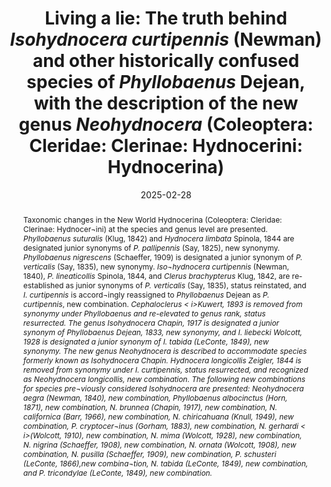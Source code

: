 ---
title: 'Living a lie: The truth behind <i>Isohydnocera curtipennis</i> (Newman) and other historically confused species of <i>Phyllobaenus</i> Dejean, with the description of the new genus <i>Neohydnocera</i> (Coleoptera: Cleridae: Clerinae: Hydnocerini: Hydnocerina)'
date: '2025-02-28'
doi: 'https://doi.org/10.64338/im.1105.orr2v'
journal: Insecta Mundi
issue: '1105'
pagination: '1–17'
zoobank: 'urn:lsid:zoobank.org:pub:07329E2B-D23F-471F-A510-627AD2B9C136'
authors:
  - first_name: 'John M.'
    last_name: 'Leavengood, Jr.'
    affiliation: 'United States Department of Agriculture, APHIS, PPQ 9325 Bay Plaza Blvd, Suite 206, Tampa, FL 33619, USA'
    email: 'John.M.Leavengood@usda.gov'
    orcid: 'https://orcid.org/0000-0003-3223-455X'

download: 'https://drive.google.com/file/d/1HK2C4J2GAkRSQPobiCgeLXJocOUd4KXJ/view?usp=sharing'

supplementary:

keywords: 
  - <i>Hydnocera longicollis</i>
  - <i>Isohydnocera curtipennis</i>
  - <i>Phyllobaenus pallipennis</i>
  - <i>Phyllobaenus suturalis</i>
  - <i>Phyllobaenus verticalis</i>

categories:
  - Coleoptera
  - Cleridae
  - Clerinae
  
references:
  - authors: Barr WF.
    year: 1966
    title: 'Two new species of Pacific Coast Cleridae (Coleoptera). Biological Society of Nevada Occasional Papers 10'
    pages: 1–4
    doi: 
    url: 
    access: 

  - authors: Barr WF.
    year: 1975
    title: 'Family Cleridae. Volume 4. Family 73. p. 1–18. In: Arnett RH Jr. (ed.). Checklist of the beetles of North and Central America and the West Indies. Flora and Fauna Publications; Gainesville, FL'
    pages: 254 p
    doi: 
    url: 
    access: 

  - authors: Beal JA, Massey CL.
    year: 1945
    title: 'Bark beetles and ambrosia beetles (Coleoptera: Scolytoidea): with special references to species occurring in North Carolina. Duke University School of Forestry Bulletin 10(1)'
    pages: 1–178
    doi: 
    url: 
    access: 

  - authors: Bøving AG, Champlain AB.
    year: 1920
    title: 'Larvae of the North American beetles of the family Cleridae. Proceedings of the United States National Museum 57'
    pages: 576–649
    doi: 
    url: 
    access: 

  - authors: Bøving AG, Craighead FC.
    year: 1931
    title: 'An illustrated synopsis of the principal larval forms of the order Coleoptera. Entomológica Americana 11(4)'
    pages: 275–351
    doi: 
    url: 
    access: 

  - authors: Chapin EA.
    year: 1917a
    title: 'Miscellaneous notes on Coleoptera. Bulletin of the Brooklyn Entomological Society 12'
    pages: 29–31
    doi: 
    url: 
    access: 

  - authors: Chapin EA.
    year: 1917b
    title: 'Studies in the Hydnocerini. The hydnoceroid genera. Bulletin of the Brooklyn Entomological Society 12'
    pages: 83–85
    doi: 
    url: 
    access: 

  - authors: Chapin EA.
    year: 1922
    title: 'New North American <i>Hydnocera </i>(Coleoptera: Cleridae). Proceedings of the Biological Society of Washington 35'
    pages: 55–58
    doi: 
    url: 
    access: 

  - authors: Chapin EA.
    year: 1948
    title: 'Notes on Cleridae. Overgedrukt uit: Entomologische Berichten 285(12)'
    pages: 304
    doi: 
    url: 
    access: 

  - authors: Chevrolat MA.
    year: 1874
    title: 'Catalogue des Clerides de la collectiòn de M.A. Chevrolat. Revue et Magasin de Zoologie (Series 3) 2(8–9)'
    pages: 252–329
    doi: 
    url: 
    access: 

  - authors: Chittenden FH.
    year: 1890
    title: 'Remarks on the habits of some species of Cleridae. Entomológica Americana 6'
    pages: 154-155
    doi: 
    url: 
    access: 

  - authors: Corporaal JB.
    year: 1950
    title: 'Cleridae. In: Hinks WD (ed.). Coleopterorum catalogus supplementa, Pars 23 (editio secunda). W. Junk; The Hague, Netherlands'
    pages: 373 p
    doi: 
    url: 
    access: 

  - authors: Craighead FC.
    year: 1950
    title: 'Insect enemies of eastern forests. United States Department of Agriculture, Miscellaneous Publications 657'
    pages: 1–679
    doi: 
    url: 
    access: 

  - authors: Dejean, PFMA.
    year: 1833
    title: 'Catalogue des Coléoptères de la collection de M. le Comte Dejean, livre. 2. Méquignon-Marvis; Paris'
    pages: 80 p. (p. 97–176)
    doi: 
    url: 
    access: 

  - authors: Dillon ES, Dillon LS.
    year: 1972
    title: 'A manual of common beetles of eastern North America. Volume 1. Dover Publications, Inc.; New York, NY'
    pages: 434 p
    doi: 
    url: 
    access: 

  - authors: Downie NM, Arnett RH Jr.
    year: 1996
    title: 'Family 73. Cleridae. p. 940–956. In: Downie NM, Arnett RH Jr. The beetles of northeastern North America. Volume II. Sandhill Crane Press; Gainesville, Florida'
    pages: 1721 p
    doi: 
    url: 
    access: 

  - authors: Drury C.
    year: 1879
    title: 'List of the Coleoptera observed in the vicinity of Cincinnati. Journal of the Cincinnati Society of Natural History 2'
    pages: 162–178
    doi: 
    url: 
    access: 

  - authors: Drury C.
    year: 1902
    title: 'A revised list of Coleoptera observed near Cincinnati, Ohio. Journal of the Cincinnati Society of Natural History 20'
    pages: 107–196
    doi: 
    url: 
    access: 

  - authors: Ekis G.
    year: 1975
    title: 'Taxonomic and nomenclatural status of clerid taxa described by Massimiliano Spinola (1780–1857) (Coleoptera: Cleridae). Bollettino del Museo di Zoologia dell’ Università di Torino 1'
    pages: 1–80
    doi: 
    url: 
    access: 

  - authors: Ekis G, Gupta AP.
    year: 1971
    title: 'Digestive system of Cleridae (Coleoptera). International Journal of Insect Morphology and Embryology 1(1)'
    pages: 51–86
    doi: 
    url: 
    access: 

  - authors: Eliason EA, Potter DA.
    year: 2000
    title: 'Biology of <i>Callirhytis cornigera </i>(Hymenoptera: Cynipidae) and the arthropod community inhabiting its galls. Environmental Entomology 29'
    pages: 551–559
    doi: 
    url: 
    access: 

  - authors: Erichson WF.
    year: 1845
    title: 'Insecta–Coleoptera. Clerii. p. 174–179. In: Reports on the progress of zoology and botany. The Ray Society; Edinburgh, UK'
    pages: 348 p
    doi: 
    url: 
    access: 

  - authors: Evans AV.
    year: 2014
    title: 'Beetles of eastern North America. Princeton University Press; Princeton, NJ'
    pages:  560 p
    doi: 
    url: 
    access: 

  - authors: Felt EP.
    year: 1906
    title: 'Insects affecting park and woodland trees. New York State Museum Memoirs 8(2)'
    pages: 333–877
    doi: 
    url: 
    access: 

  - authors: Gerstmeier R.
    year: 2009
    title: 'Revision of the genera <i>Diplocladus </i>Fairmaire and <i>Strotocera </i>Schenkling (Coleoptera: Cleridae: Tillinae). Zootaxa 2242'
    pages: 1–54
    doi: 
    url: 
    access: 

  - authors: Gorham HS.
    year: 1877
    title: 'Descriptions of new species of Cleridae. Transactions of the Royal Entomological Society of London 18(3)'
    pages: 245–263
    doi: 
    url: 
    access: 

  - authors: Gorham HS.
    year: 1886
    title: 'Insecta, Coleoptera, Cleridae. Biologia Centrali-Americana 3(2, supplement)'
    pages: 313–360
    doi: 
    url: 
    access: 

  - authors: Gosling DCL.
    year: 1980
    title: 'An annotated list of the checkered beetles (Coleoptera: Cleridae) of Michigan. The Great Lakes Entomologist 13(2)'
    pages: 65–76
    doi: 
    url: 
    access: 

  - authors: Bartlett JS, Chapman EG, Cameron SL.
    year: 2013
    title: 'A molecular phylogeny of the checkered beetles and a description of Epiclininae subfam. nov. (Coleoptera: Cleroidea: Cleridae). Systematic Entomology 38(3)'
    pages: 626–636
    doi: 
    url: 
    access: 

  - authors: Hamilton J.
    year: 1895
    title: 'Catalogue of the Coleoptera of southwestern Pennsylvania, with notes and descriptions. Transactions of the American Entomological Society 22'
    pages: 317–381
    doi: 
    url: 
    access: 

  - authors: Horn GH.
    year: 1871
    title: 'Descriptions of new Coleoptera of the United States, with notes on known species. Transactions of the American Entomological Society 3(1870–1871)'
    pages: 325–344
    doi: 
    url: 
    access: 

  - authors: Klug JCF.
    year: 1842
    title: 'Versuch einer systematischen Bestimmung und Auseinandersetzung der Gattungen und Arten der Clerii, einer Insektenfamilie aus der Ordung der Coléoptèren. Abhandlungen der Koniglichen Akademie der Wissenschaften in Berlin 1840–1842(1842)'
    pages: 259–397
    doi: 
    url: 
    access: 

  - authors: Knull JN.
    year: 1930
    title: 'Notes on Coleoptera, No. 2. Entomological News 41'
    pages: 82–86
    doi: 
    url: 
    access: 

  - authors: Knull JN.
    year: 1932
    title: 'Notes on Coleoptera, No. 3. Entomological News 43'
    pages: 42–45
    doi: 
    url: 
    access: 

  - authors: Knull JN.
    year: 1949
    title: 'Three new species of Cleridae (Coleoptera). Ohio Journal of Science 49'
    pages: 199–200
    doi: 
    url: 
    access: 

  - authors: Knull JN.
    year: 1951
    title: 'The checkered beetles of Ohio (Coleoptera: Cleridae). Ohio Biological Survey Bulletin 8(42)'
    pages: 268–350
    doi: 
    url: 
    access: 

  - authors: Kolibáč J.
    year: 1998
    title: 'Classification of the subfamily Hydnocerinae Spinola, 1844 (Coleoptera: Cleridae). Acta Musei Moraviae Scientiae Biologicae 83'
    pages: 127–210
    doi: 
    url: 
    access: 

  - authors: Kuwert AF.
    year: 1893
    title: 'Neue Africanische Cleriden. Annales de la Société Entomologique de Belgique 37'
    pages: 486–491
    doi: 
    url: 
    access: 

  - authors: Leavengood JM Jr.
    year: 2008
    title: 'The checkered beetles (Coleoptera: Cleridae) of Florida. M.S. Thesis, University of Florida'
    pages: 206 p
    doi: 
    url: 
    access: 

  - authors: Leavengood JM Jr.
    year: 2014
    title: 'Nomenclatural and distributional notes regarding some North American species of <i>Phyllobaenus </i>(Coleoptera: Cleridae: Hydnocerinae). Giornale Italiano di Entomologia 13(59)'
    pages: 471–480
    doi: 
    url: 
    access: 

  - authors: Leavengood JM Jr.
    year: 2020
    title: '<i>Phyllobaenus thomasi </i>and <i>P. turnbowi</i>, two new species from Mexico and Belize (Coleoptera: Cleridae: Hydnocerinae: Hydnocerini). Insecta Mundi 0833'
    pages: 1–6
    doi: 
    url: 
    access: 

  - authors: Leavengood JM Jr.
    year: 2024
    title: 'Corrections and additions to the Hydnocerina (Coleoptera: Cleridae: Clerinae: Hydnocerini) of Mexico. Insecta Mundi 1054'
    pages: 1–5
    doi: 
    url: 
    access: 

  - authors: Garner BH.
    year: 2014
    title: 'Nomenclatural notes on some checkered beetle (Coleoptera: Cleridae) types of the British Museum of Natural History (London). Zootaxa 3760(3)'
    pages: 301–335
    doi: 
    url: 
    access: 

  - authors: Pinkerton MG, Rifkind J.
    year: 2022
    title: 'Description of the new genus <i>Tarsobaenus </i>and three new species from Costa Rica (Coleoptera: Cleridae: Hydnocerinae). Zootaxa 5138(2)'
    pages: 167–176
    doi: 
    url: 
    access: 

  - authors: Rifkind J.
    year: 2020
    title: '<i>Phyllobaenus inusitatotibialis</i>, n. sp., a new species from southern Arizona (Coleoptera: Cleridae: Hydnocerinae: Hydnocerini). Proceedings of the Entomological Society of Washington 122(3)'
    pages: 673–677
    doi: 
    url: 
    access: 

  - authors: LeConte JL.
    year: 1849
    title: 'Synopsis of the Coleopterous insects of the group Cleridae which inhabit the United States. Annals of the Lyceum of Natural History of New York 5(1851–52)'
    pages: 9–35
    doi: 
    url: 
    access: 

  - authors: LeConte JL.
    year: 1859
    title: 'American Entomology. A description of the insects of North American by Thomas Say. (Edited by LeConte) vol. 2. Bailliere; New York, NY'
    pages: 814 p. (Reprinted 1869, 1885, 1891)
    doi: 
    url: 
    access: 

  - authors: Reprinted 1869, 1885, 1891) LeConte JL.
    year: 1866
    title: 'List of the Coleoptera of North America. Smithsonian Miscellaneous Collections 6(140)'
    pages: 1–78
    doi: 
    url: 
    access: 

  - authors: Lohde R.
    year: 1900
    title: 'Cleridarum Catalogus. Stettiner Entomologische Zeitung 61'
    pages: 3–148
    doi: 
    url: 
    access: 

  - authors: Majka CG.
    year: 2006
    title: 'The checkered beetles (Coleoptera: Cleridae) of the Maritime Provinces of Canada. Zootaxa 1385'
    pages: 31–46
    doi: 
    url: 
    access: 

  - authors: Mawdsley JR.
    year: 1999
    title: 'New records and biological notes on species of Cleridae (Coleoptera) from the Adirondack Park, New York. Great Lakes Entomologist 32(1–2)'
    pages: 39–45
    doi: 
    url: 
    access: 

  - authors: Mawdsley JR.
    year: 2002
    title: 'Ecological notes on species of Cleridae (Coleoptera) associated with the prairie flora of central North America. Great Lakes Entomologist 35'
    pages: 15–22
    doi: 
    url: 
    access: 

  - authors: Mawdsley JR.
    year: 2006
    title: 'Taxonomy, phylogeny, and cladistic biogeography of the genus <i>Omadius </i>(Coleoptera: Cleridae). Contributions of the American Entomological Society 34(4)'
    pages: 1–98
    doi: 
    url: 
    access: 

  - authors: Newman E.
    year: 1838
    title: 'Entomological notes. Entomological Magazine 56'
    pages: 168–181
    doi: 
    url: 
    access: 

  - authors: Newman E.
    year: 1840
    title: 'Descriptions of some new species of coleopterous insects. Annals and Magazine of Natural History (2)4'
    pages: 362–368
    doi: 
    url: 
    access: 

  - authors: Opitz W.
    year: 2002
    title: 'Family 73. Cleridae. p. 267–280. In: Arnett RH Jr., Thomas MC, Skelley PE, Frank JH (eds.). American beetles, Vol. 2. CRC Press; Boca Raton, FL'
    pages: 861 p
    doi: 
    url: 
    access: 

  - authors: Opitz W.
    year: 2010
    title: 'Classification, natural history, phylogeny and subfamily composition of the Cleridae and generic content of the subfamilies. Entomologica Basiliensia et Collectionis Frey 32'
    pages: 31–128
    doi: 
    url: 
    access: 

  - authors: Osten-Sacken CR.
    year: 1861
    title: 'On the Cynipidae of North American oaks and their galls. Proceedings of the Entomological Society of Philadelphia 1'
    pages: 47–72
    doi: 
    url: 
    access: 

  - authors: Papp CS.
    year: 1960
    title: 'The Cleridae of North America, Part I: The geographical distribution of the Cleridae of North America, North of the Panama Canal. Southern California Academy of Sciences Bulletin 58(3)'
    pages: 78–88
    doi: 
    url: 
    access: 

  - authors: Peck SB, Thomas MC.
    year: 1998
    title: 'A distributional checklist of the beetles (Coleoptera) of Florida. Arthropods of Florida and Neighboring Land Areas 16. Florida Department of Agriculture and Consumer Services, Gainesville'
    pages: 180 p
    doi: 
    url: 
    access: 

  - authors: Pierce WD, Cushman RA, Hood CE.
    year: 1912
    title: 'The insect enemies of the cotton boll weevil. United States Department of Agriculture. Bureaus of Entomology. Technical Series 100'
    pages: 1–99
    doi: 
    url: 
    access: 

  - authors: Sabrosky CW.
    year: 1934
    title: 'Notes on the larvae and larval habits of <i>Isohydnocera curtipennis </i>(Newman) (Coleoptera: Cleridae). Journal of the Kansas Entomological Society 7'
    pages: 65–68
    doi: 
    url: 
    access: 

  - authors: Say T.
    year: 1823
    title: 'Descriptions of coleopterous insects collected in the late expedition to the Rocky Mountains, performed by order of Mr. Calhoun, Secretary of War, under Major Long. Journal of the Academy of Natural Sciences of Philadelphia 3'
    pages: 139–216
    doi: 
    url: 
    access: 

  - authors: Say T.
    year: 1825
    title: 'Descriptions of new species of coleopterous insects inhabiting the United States. Journal of the Academy of Natural Sciences of Philadelphia 5'
    pages: 160–204
    doi: 
    url: 
    access: 

  - authors: Say T.
    year: 1835
    title: 'Descriptions of new North American insects, and observations on some already described ones. Boston Journal of Natural History 1'
    pages: 151–203
    doi: 
    url: 
    access: 

  - authors: Schaeffer CW.
    year: 1908
    title: 'On new and known Coleoptera of the families Coccinellidae and Cleridae. Journal of the New York Entomological Society 16(3)'
    pages: 125–135
    doi: 
    url: 
    access: 

  - authors: Schaeffer CW.
    year: 1909
    title: 'New Coleoptera chiefly from Arizona. Bulletin of the Brooklyn Institute of Arts and Sciences 1(15)'
    pages: 375–386
    doi: 
    url: 
    access: 

  - authors: Schenkling S.
    year: 1906
    title: 'Die Cleriden des Deutschen Entomologischen National Museums, nebst Beschreibungen neuer Arten. Deutsche Entomologische Zeitschrift 1'
    pages: 241–320
    doi: 
    url: 
    access: 

  - authors: Schenkling S.
    year: 1910
    title: 'Cleridae. In: Schenkling S (ed.). Coleoptorum Catalogus, Pars 23. W. Junk; Berlin, Germany'
    pages: 174 p
    doi: 
    url: 
    access: 

  - authors: Solervicens JA.
    year: 1986
    title: 'Revisión taxonómica del género <i>Eurymetopum </i>Blanchard, 1844 (Coleoptera: Cleridae: Phyllobaeninae). Acta Entomológica Chilena 13'
    pages: 11–120
    doi: 
    url: 
    access: 

  - authors: Spinola MM.
    year: 1844
    title: 'Essai monographique sur les Clérites: Insectes Coléoptères . Volume 2. Imprimiere der frères Ponthenier; Genoa, Italy'
    pages: 216 p
    doi: 
    url: 
    access: 

  - authors: Westcott RL, Merickel FW.
    year: 2011
    title: 'In memoriam. William Frederick Barr (1920-2011). The Coleopterists’ Bulletin 66(2)'
    pages: 100–104
    doi: 
    url: 
    access: 

  - authors: Stocks IC.
    year: 2009
    title: '<i>Wolcottia </i>(= <i>Isohydnocera</i>) <i>aegra </i>(Coleoptera: Cleridae): association with grasses (Poaceae), native <i>Spartina </i>spp. and the introduced <i>Eragrostis curvula</i>, and resemblance to co-occurring pseudomyrmecine ants. Florida Entomologist 92(4)'
    pages: 648–652
    doi: 
    url: 
    access: 

  - authors: White A.
    year: 1849
    title: 'Nomenclature of coleopterous insects in the collection of the British Museum. Part IV. Cleridae. British Museum (Natural History); London, UK'
    pages: 68 p
    doi: 
    url: 
    access: 

  - authors: Wickham HF.
    year: 1895
    title: 'The Coleoptera of Canada. XIII. The Cleridae of Ontario and Quebec. The Canadian Entomologist 27'
    pages: 247–253
    doi: 
    url: 
    access: 

  - authors: Wickham HF.
    year: 1902
    title: 'A catalogue of the Coleoptera of Colorado. Bulletin from the Laboratories of Natural History of the State University of Iowa 5(3)'
    pages: 217–310
    doi: 
    url: 
    access: 

  - authors: Wickham HF.
    year: 1911
    title: 'Cleridae. p. 24–25. In: Wickham HF. A list of the Coleoptera of Iowa. Bulletin from the Laboratories of Natural History of the State University of Iowa 35'
    pages: 1–40
    doi: 
    url: 
    access: 

  - authors: Wickham HF, Wolcott AB.
    year: 1912
    title: 'Notes on Cleridae from North and Central America. Laboratory of Natural History Bulletin, Iowa State University 6(3)'
    pages: 49–67
    doi: 
    url: 
    access: 

  - authors: Wolcott AB.
    year: 1908
    title: 'New species of North American Hydnocera (Coleoptera: Cleridae). The Canadian Entomologist 40'
    pages: 229–233
    doi: 
    url: 
    access: 

  - authors: Wolcott AB.
    year: 1909
    title: 'The Cleridae of the Public Museum of Milwaukee. The Bulletin of the Wisconsin Natural History Society 7(3–4)'
    pages: 93–102
    doi: 
    url: 
    access: 

  - authors: Wolcott AB.
    year: 1910
    title: 'Cleridae. p. 846–862. In: Blatchley WS. An Illustrated descriptive catalogue of the Coleoptera or beetles known to occur in Indiana. Bulletin of the Indiana Department of Geology and Natural Resources 1'
    pages: 1–1386
    doi: 
    url: 
    access: 

  - authors: Wolcott AB.
    year: 1927
    title: 'A review of the Cleridae of Costa Rica. Coleopterological Contributions 1(10)'
    pages: 1–104
    doi: 
    url: 
    access: 

  - authors: Wolcott AB.
    year: 1928
    title: 'Descriptions of new species of North American Hydnocerinae (Coleoptera: Cleridae). Entomological News 39'
    pages: 207–212
    doi: 
    url: 
    access: 

  - authors: Wolcott AB.
    year: 1944
    title: 'A generic review of the subfamily Phyllobaeninae. Journal of the New York Entomological Society 52'
    pages: 121–152
    doi: 
    url: 
    access: 

  - authors: Wolcott AB.
    year: 1947
    title: 'Catalogue of North American beetles of the family Cleridae. Fieldiana: Zoology 32(2)'
    pages: 59–105
    doi: 
    url: 
    access: 

  - authors: Zeigler D.
    year: 1844
    title: 'Descriptions of new North American Coleoptera. Proceedings of the Academy of Natural Sciences of Philadelphia 2(1844)'
    pages: 43–47
    doi: 
    url: 
    access: 
 
abstract: 'Taxonomic changes in the New World Hydnocerina (Coleoptera: Cleridae: Clerinae: Hydnocer¬ini) at the species and genus level are presented. <i>Phyllobaenus suturalis </i>(Klug, 1842) and <i>Hydnocera limbata </i>Spinola, 1844 are designated junior synonyms of <i>P. pallipennis </i>(Say, 1825), new synonymy. <i>Phyllobaenus nigrescens </i>(Schaeffer, 1909) is designated a junior synonym of <i>P. verticalis </i>(Say, 1835), new synonymy. <i>Iso¬hydnocera curtipennis </i>(Newman, 1840), <i>P. lineaticollis </i>Spinola, 1844, and <i>Clerus brachypterus </i>Klug, 1842, are re-established as junior synonyms of <i>P. verticalis </i>(Say, 1835), status reinstated, and <i>I. curtipennis </i>is accord¬ingly reassigned to <i>Phyllobaenus </i>Dejean as <i>P. curtipennis</i>, new combination. <i>Cephaloclerus < i>Kuwert, 1893 is removed from synonymy under <i>Phyllobaenus </i>and re-elevated to genus rank, status resurrected. The genus <i>Isohydnocera </i>Chapin, 1917 is designated a junior synonym of <i>Phyllobaenus </i>Dejean, 1833, new synonymy, and <i>I. liebecki </i>Wolcott, 1928 is designated a junior synonym of <i>I. tabida </i>(LeConte, 1849), new synonymy. The new genus <i>Neohydnocera </i>is described to accommodate species formerly known as <i>Isohydnocera </i>Chapin. <i>Hydnocera longicollis </i>Zeigler, 1844 is removed from synonymy under <i>I. curtipennis</i>, status resurrected, and recognized as <i>Neohydnocera longicollis</i>, new combination. The following new combinations for species pre¬viously considered <i>Isohydnocera </i>are presented: <i>Neohydnocera aegra </i>(Newman, 1840), new combination, <i>Phyllobaenus albocinctus </i>(Horn, 1871), new combination, <i>N. brunnea </i>(Chapin, 1917), new combination, <i>N. californica </i>(Barr, 1966), new combination, <i>N. chiricahuana </i>(Knull, 1949), new combination, <i>P. cryptocer¬inus </i>(Gorham, 1883), new combination, <i>N. gerhardi < i>(Wolcott, 1910), new combination, <i>N. mima </i>(Wolcott, 1928), new combination, <i>N. nigrina </i>(Schaeffer, 1908), new combination, <i>N. ornata </i>(Wolcott, 1908), new combination, <i>N. pusilla </i>(Schaeffer, 1909), new combination, <i>P. schusteri </i>(LeConte, 1866),new combina¬tion, <i>N. tabida </i>(LeConte, 1849), new combination, and <i>P. tricondylae </i>(LeConte, 1849), new combination.'

---